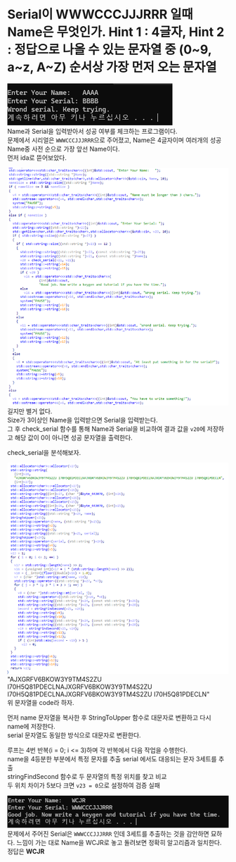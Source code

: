 # Serial이 WWWCCCJJJRRR 일때 Name은 무엇인가. Hint 1 : 4글자, Hint 2 : 정답으로 나올 수 있는 문자열 중 (0~9, a~z, A~Z) 순서상 가장 먼저 오는 문자열

![alt text](image.png)  
Name과 Serial을 입력받아서 성공 여부를 체크하는 프로그램이다.  
문제에서 시리얼은 `WWWCCCJJJRRR`으로 주어졌고, Name은 4글자이며 여러개의 성공 Name중 사전 순으로 가장 앞선 Name이다.  
먼저 ida로 뜯어보았다.

![alt text](image-1.png)  
길지만 별거 없다.  
Size가 3이상인 Name을 입력받으면 Serial을 입력받는다.  
그 후 check_serial 함수를 통해 Name과 Serial을 비교하여 결과 값을 `v20`에 저장하고 해당 값이 0이 아니면 성공 문자열을 출력한다.

check_serial을 분석해보자.

![alt text](image-2.png)  
"AJXGRFV6BKOW3Y9TM4S2ZU I70H5Q81PDECLNAJXGRFV6BKOW3Y9TM4S2ZU I70H5Q81PDECLNAJXGRFV6BKOW3Y9TM4S2ZU I70H5Q81PDECLN"  
위 문자열을 code라 하자.

먼저 name 문자열을 복사한 후 StringToUpper 함수로 대문자로 변환하고 다시 name에 저장한다.  
serial 문자열도 동일한 방식으로 대문자로 변환한다.

루프는 4번 반복(i = 0; i <= 3)하며 각 반복에서 다음 작업을 수행한다.  
name을 4등분한 부분에서 특정 문자를 추출
serial 에서도 대응되는 문자 3세트를 추출  
stringFindSecond 함수로 두 문자열의 특정 위치를 찾고 비교  
두 위치 차이가 5보다 크면 `v23 = 0`으로 설정하여 검증 실패

![alt text](image-3.png)  
문제에서 주어진 Serial은 `WWWCCCJJJRRR` 인데 3세트를 추출하는 것을 감안하면 묘하다.
느낌이 가는 대로 Name을 WCJR로 놓고 돌려보면 정확히 알고리즘과 일치한다.  
정답은 **WCJR**
